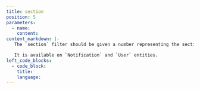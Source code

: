 ```yaml
---
title: section
position: 5
parameters:
  - name:
    content:
content_markdown: |-
   The `section` filter should be given a number representing the section id.

   It is available on `Notification` and `User` entities.
left_code_blocks:
  - code_block:
    title:
    language:
---
```

